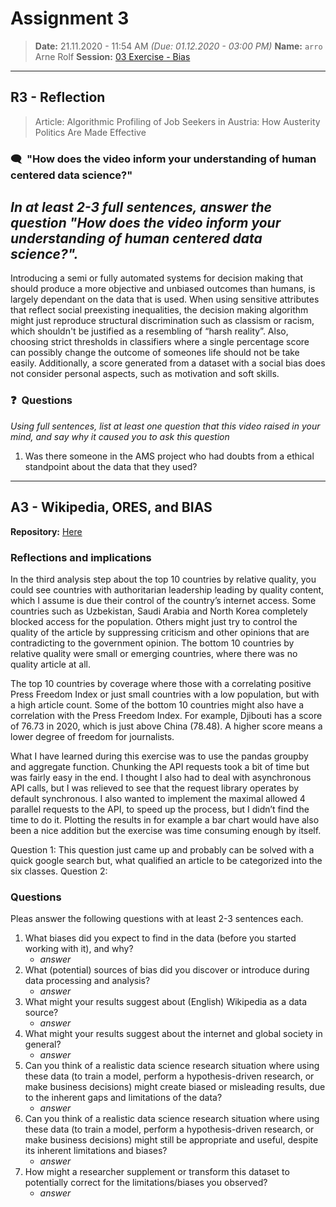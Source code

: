 # Assignment 3
> **Date:** 21.11.2020 - 11:54 AM *(Due: 01.12.2020 - 03:00 PM)*
> **Name:** `arro` Arne Rolf
> **Session:** [03 Exercise - Bias](https://github.com/FUB-HCC/hcds-winter-2020/wiki/03_exercise)   
----

## R3 - Reflection
> Article: Algorithmic Profiling of Job Seekers in Austria: How Austerity Politics Are Made Effective

### 🗨️&nbsp; "How does the video inform your understanding of human centered data science?"  
_In at least 2-3 full sentences, answer the question "How does the video inform your understanding of human centered data science?"._
---
Introducing a semi or fully automated systems for decision making that should produce a more objective and unbiased outcomes than humans, is largely dependant on the data that is used. When using sensitive attributes that reflect social preexisting inequalities, the decision making algorithm might just reproduce structural discrimination such as classism or racism, which shouldn't be justified as a resembling of “harsh reality”.
Also, choosing strict thresholds in classifiers where a single percentage score can possibly change the outcome of someones life should not be take easily.
Additionally, a score generated from a dataset with a social bias does not consider personal aspects, such as motivation and soft skills.




### ❓&nbsp; Questions
_Using full sentences, list at least one question that this video raised in your mind, and say why it caused you to ask this question_

1. Was there someone in the AMS project who had doubts from a ethical standpoint about the data that they used?

***

## A3 - Wikipedia, ORES, and BIAS

**Repository:** [Here](https://github.com/Arne117/A3-hcds-hcc-bias)

### Reflections and implications

In the third analysis step about the top 10 countries by relative quality, you could see countries with authoritarian leadership leading by quality content, which I assume is due their control of the country’s internet access. Some countries such as Uzbekistan, Saudi Arabia and North Korea completely blocked access for the population. Others might just try to control the quality of the article by suppressing criticism and other opinions that are contradicting to the government opinion. The bottom 10 countries by relative quality were small or emerging countries, where there was no quality article at all.


The top 10 countries by coverage where those with a correlating positive Press Freedom Index or just small countries with a low population, but with a high article count. Some of the bottom 10 countries might also have a correlation with the Press Freedom Index. For example, Djibouti has a score of 76.73 in 2020, which is just above China (78.48). A higher score means a lower degree of freedom for journalists.


What I have learned during this exercise was to use the pandas groupby and aggregate function. Chunking the API requests took a bit of time but was fairly easy in the end. I thought I also had to deal with asynchronous API calls, but I was relieved to see that the request library operates by default synchronous. I also wanted to implement the maximal allowed 4 parallel requests to the API, to speed up the process, but I didn’t find the time to do it. Plotting the results in for example a bar chart would have also been a nice addition but the exercise was time consuming enough by itself.


Question 1: This question just came up and probably can be solved with a quick google search but, what qualified an article to be categorized into the six classes. 
Question 2:


### Questions

Pleas answer the following questions with at least 2-3 sentences each.

1. What biases did you expect to find in the data (before you started working with it), and why?
    * _answer_
1. What (potential) sources of bias did you discover or introduce during data processing and analysis?
    * _answer_
1. What might your results suggest about (English) Wikipedia as a data source?
    * _answer_
1. What might your results suggest about the internet and global society in general?
    * _answer_
1. Can you think of a realistic data science research situation where using these data (to train a model, perform a hypothesis-driven research, or make business decisions) might create biased or misleading results, due to the inherent gaps and limitations of the data?
    * _answer_
1. Can you think of a realistic data science research situation where using these data (to train a model, perform a hypothesis-driven research, or make business decisions) might still be appropriate and useful, despite its inherent limitations and biases?
    * _answer_
1. How might a researcher supplement or transform this dataset to potentially correct for the limitations/biases you observed?
    * _answer_